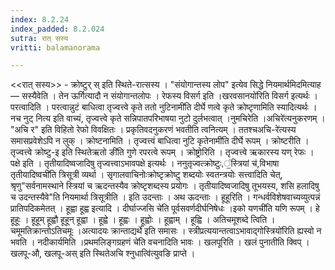 ```yaml
---
index: 8.2.24
index_padded: 8.2.024
sutra: रात्‌ सस्य
vritti: balamanorama

---
```

<<रात् सस्य>> - क्रोष्टुर् स् इति स्थिते-रात्सस्य । "संयोगान्तस्य लोप" इत्येव सिद्धे नियमार्थमिदमित्याह — सस्यैवेति । तेन ऊर्गित्यादौ न संयोगान्तलोपः । रेफस्य विसर्ग इति ।खरवसानयो॑रिति विसर्ग इत्यर्थः । परत्वादिति । परत्वान्नुटं बाधित्वा तृज्वत्त्वे कृते ततो नुटिनामी॑ति दीर्घे णत्वे कृते क्रोष्टृणामिति स्यादित्यर्थः । नच नुट् नित्य इति वाच्यं, तृज्वत्त्वे कृते सन्निपातपरिभाषया नुटो दुर्लभत्वात् ।नुमचिरेति ।अचिरे॑त्यनुकरणम् । "अचि र" इति विहितो रेफो विवक्षितः । प्रकृतिवदनुकरणं भवतीति त्वनित्यम् । ततश्चअचि-रे॑त्यस्य समासप्रवेशेऽपि न लुक् । क्रोष्टनामिति । तृज्वत्त्वं बाधित्वा नुटि कृतेनामी॑ति दीर्घे रूपम् । क्रोष्टरीति । तृज्वत्त्वे क्रोष्टु-इ इति स्थितेऋतो ङी॑ति गुणे रपरत्वे रूपम् । क्रोष्ट्रोरिति । तृज्वत्त्वे ऋकारस्य यण् रेफः । पक्षे इति । तृतीयादिष्वजादिषु तृज्वत्त्वाऽभावपक्षे इत्यर्थः । ननुतृज्वत्क्रोष्टुः,॒॑स्त्रियां च॑,विभाषा तृतीयादिष्वची॑ति त्रिसूत्री व्यर्था । सृगालवाचिनोःक्रोष्टृक्रोष्टु शब्दयोः स्वतन्त्रयोः सत्त्वादिति चेत्, श्रृणु"सर्वनामस्थाने स्त्रियां च ऋदन्तस्यैव क्रोष्टृशब्दस्य प्रयोगः । तृतीयादिष्वजादिषु तूभयस्य, शसि हलादिषु च उदन्तस्यैवे"ति नियमार्था त्रिसूत्रीति । इति उदन्ताः । अथ ऊदन्ताः । हूहूरिति । गन्धर्वविशेषवाच्यव्युत्पन्नं प्रातिपदिकमेतत् । हूह्वा हूह्व इत्यादि । दीर्घाज्जसि चे॑ति पूर्वसवर्णदीर्घनिषेधः ।इको यणची॑ति यणि रूपम् । हे हूहूः । हूहूम् हूह्वौ हूहून् हूह्वा । हूह्वे । हूह्वः । हूह्वोः । हूह्वाम् । हूह्वि । अतिचमूशब्दे त्विति । चमूमतिक्रान्तोऽतिचमूः ।अत्यादयः क्रान्ताद्यर्थे॑ इति समासः । स्त्रीप्रत्ययान्तत्वाऽभावाद्गोस्त्रियो॑रिति ह्यस्वो न भवति । नदीकार्यमिति ।प्रथमलिङ्गग्रहणं चे॑ति वचनादिति भावः । खलपूरिति । खलं पुनातीति क्विप् । खलपू-औ, खलपू-अस् इति स्थितेअचि श्नुधात्वि॑त्युवङि प्राप्ते ।